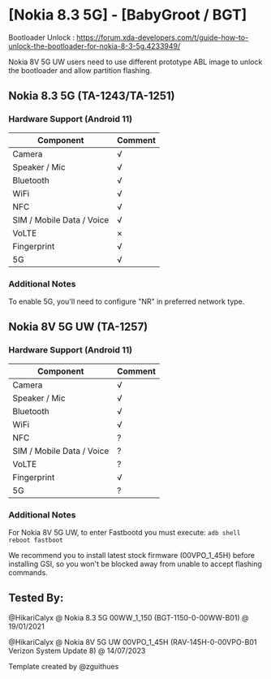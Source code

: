 # [Nokia 8.3 5G] - [BabyGroot / BGT]

Bootloader Unlock : https://forum.xda-developers.com/t/guide-how-to-unlock-the-bootloader-for-nokia-8-3-5g.4233949/

Nokia 8V 5G UW users need to use different prototype ABL image to unlock the bootloader and allow partition flashing.

## Nokia 8.3 5G (TA-1243/TA-1251)
### Hardware Support (Android 11)

| Component                 |      Comment                                              |
|---------------------------|-----------------------------------------------------------|
| Camera                    | √                                                         |
| Speaker / Mic             | √                                                         |
| Bluetooth                 | √                                                         |
| WiFi                      | √                                                         |
| NFC                       | √                                                         |
| SIM / Mobile Data / Voice | √                                                         |
| VoLTE                     | ×                                                         |
| Fingerprint               | √                                                         |
| 5G                        | √                                                         |

### Additional Notes

To enable 5G, you'll need to configure "NR" in preferred network type.


## Nokia 8V 5G UW (TA-1257)
### Hardware Support (Android 11)

| Component                 |      Comment                                              |
|---------------------------|-----------------------------------------------------------|
| Camera                    | √                                                         |
| Speaker / Mic             | √                                                         |
| Bluetooth                 | √                                                         |
| WiFi                      | √                                                         |
| NFC                       | ?                                                         |
| SIM / Mobile Data / Voice | ?                                                         |
| VoLTE                     | ?                                                         |
| Fingerprint               | √                                                         |
| 5G                        | ?                                                         |

### Additional Notes

For Nokia 8V 5G UW, to enter Fastbootd you must execute: ```adb shell reboot fastboot```

We recommend you to install latest stock firmware (00VPO_1_45H) before installing GSI, so you won't be blocked away from unable to accept flashing commands.

## Tested By:

@HikariCalyx @ Nokia 8.3 5G 00WW_1_150 (BGT-1150-0-00WW-B01) @ 19/01/2021

@HikariCalyx @ Nokia 8V 5G UW 00VPO_1_45H (RAV-145H-0-00VPO-B01 Verizon System Update 8) @ 14/07/2023

Template created by @zguithues